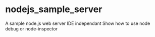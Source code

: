 # nodejs_sample_server
A sample node.js web server
IDE independant
Show how to use node debug or node-inspector
